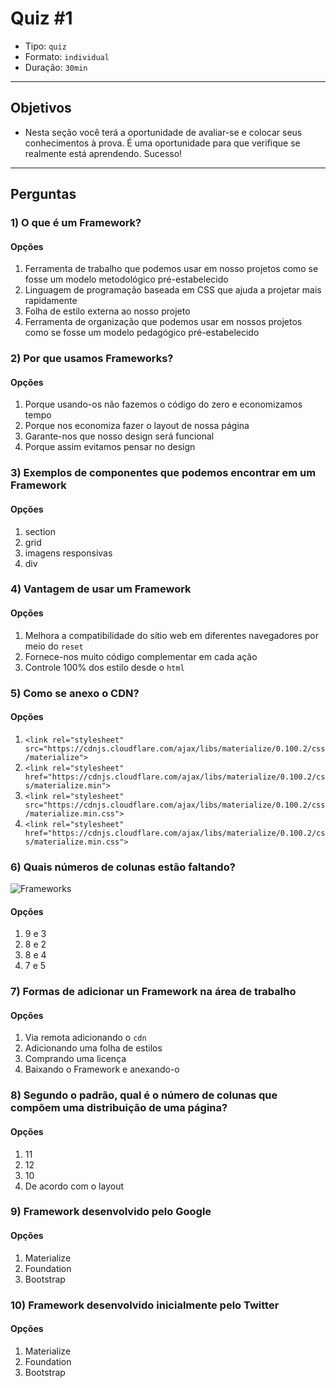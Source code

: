 # Quiz #1

- Tipo: `quiz`
- Formato: `individual`
- Duração: `30min`

***

## Objetivos

- Nesta seção você terá a oportunidade de avaliar-se e colocar seus
  conhecimentos à prova. É uma oportunidade para que verifique se realmente está
  aprendendo. Sucesso!

***

## Perguntas

### 1) O que é um Framework?

#### Opções

1. Ferramenta de trabalho que podemos usar em nosso projetos como se fosse um
   modelo metodológico pré-estabelecido
2. Linguagem de programação baseada em CSS que ajuda a projetar mais rapidamente
3. Folha de estilo externa ao nosso projeto
4. Ferramenta de organização que podemos usar em nossos projetos como se fosse
   um modelo pedagógico pré-estabelecido

<solution style="display:none;">1</solution>

### 2) Por que usamos Frameworks?

#### Opções

1. Porque usando-os não fazemos o código do zero e economizamos tempo
2. Porque nos economiza fazer o layout de nossa página
3. Garante-nos que nosso design será funcional
4. Porque assim evitamos pensar no design

<solution style="display:none;">1,3</solution>

### 3) Exemplos de componentes que podemos encontrar em um Framework

#### Opções

1. section
2. grid
3. imagens responsivas
4. div

<solution style="display:none;">2,3</solution>

### 4) Vantagem de usar um Framework

#### Opções

1. Melhora a compatibilidade do sítio web em diferentes navegadores por meio do
   `reset`
2. Fornece-nos muito código complementar em cada ação
3. Controle 100% dos estilo desde o `html`

<solution style="display:none;">1</solution>

### 5) Como se anexo o CDN?

#### Opções

1. `<link rel="stylesheet" src="https://cdnjs.cloudflare.com/ajax/libs/materialize/0.100.2/css/materialize">`
2. `<link rel="stylesheet" href="https://cdnjs.cloudflare.com/ajax/libs/materialize/0.100.2/css/materialize.min">`
3. `<link rel="stylesheet" src="https://cdnjs.cloudflare.com/ajax/libs/materialize/0.100.2/css/materialize.min.css">`
4. `<link rel="stylesheet" href="https://cdnjs.cloudflare.com/ajax/libs/materialize/0.100.2/css/materialize.min.css">`

<solution style="display:none;">4</solution>

### 6) Quais números de colunas estão faltando?

![Frameworks](https://raw.githubusercontent.com/Laboratoria/curricula-js/b6a70152fb5675d12ddc797fb9a209f63eab1283/04-social-network/01-css-frameworks/05-quiz/grid.jpg)

#### Opções

1. 9 e 3
2. 8 e 2
3. 8 e 4
4. 7 e 5

<solution style="display:none;">3</solution>

### 7) Formas de adicionar un Framework na área de trabalho

#### Opções

1. Via remota adicionando o `cdn`
2. Adicionando uma folha de estilos
3. Comprando uma licença
4. Baixando o Framework e anexando-o

<solution style="display:none;">1,4</solution>

### 8) Segundo o padrão, qual é o número de colunas que compõem uma distribuição de uma página?

#### Opções

1. 11
2. 12
3. 10
4. De acordo com o layout

<solution style="display:none;">2</solution>

### 9) Framework desenvolvido pelo Google

#### Opções

1. Materialize
2. Foundation
3. Bootstrap

<solution style="display:none;">1</solution>

### 10) Framework desenvolvido inicialmente pelo Twitter

#### Opções

1. Materialize
2. Foundation
3. Bootstrap

<solution style="display:none;">3</solution>